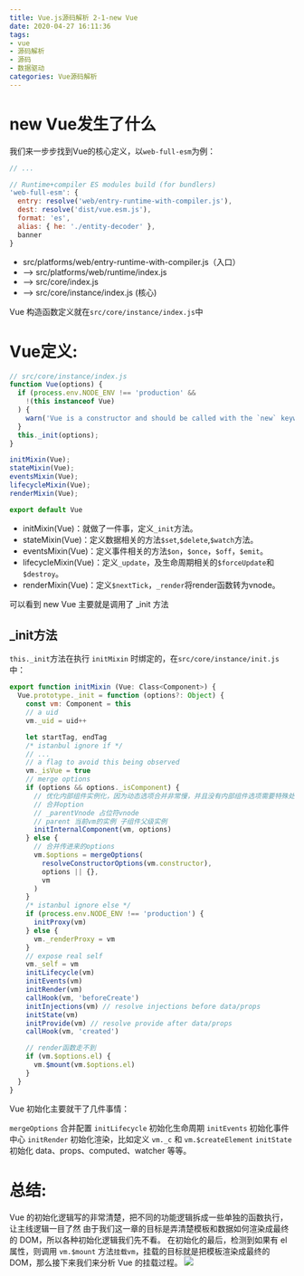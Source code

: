 ```yaml
---
title: Vue.js源码解析 2-1-new Vue
date: 2020-04-27 16:11:36
tags:
- vue
- 源码解析
- 源码
- 数据驱动
categories: Vue源码解析
---
```


# new Vue发生了什么

我们来一步步找到Vue的核心定义，以`web-full-esm`为例：

```js
// ...

// Runtime+compiler ES modules build (for bundlers)
'web-full-esm': {
  entry: resolve('web/entry-runtime-with-compiler.js'),
  dest: resolve('dist/vue.esm.js'),
  format: 'es',
  alias: { he: './entity-decoder' },
  banner
}
```
* src/platforms/web/entry-runtime-with-compiler.js（入口）
* —> src/platforms/web/runtime/index.js
* —> src/core/index.js
* —> src/core/instance/index.js (核心)

<!--more-->

Vue 构造函数定义就在`src/core/instance/index.js`中

# Vue定义:

```js
// src/core/instance/index.js
function Vue(options) {
  if (process.env.NODE_ENV !== 'production' &&
    !(this instanceof Vue)
  ) {
    warn('Vue is a constructor and should be called with the `new` keyword');
  }
  this._init(options);
}

initMixin(Vue);
stateMixin(Vue);
eventsMixin(Vue);
lifecycleMixin(Vue);
renderMixin(Vue);

export default Vue
```

* initMixin(Vue)：就做了一件事，定义`_init`方法。
* stateMixin(Vue)：定义数据相关的方法`$set`,`$delete`,`$watch`方法。
* eventsMixin(Vue)：定义事件相关的方法`$on`，`$once`，`$off`，`$emit`。
* lifecycleMixin(Vue)：定义`_update`，及生命周期相关的`$forceUpdate`和`$destroy`。
* renderMixin(Vue)：定义`$nextTick`，`_render`将render函数转为vnode。

可以看到 new Vue 主要就是调用了 _init 方法

## _init方法

`this._init`方法在执行 `initMixin` 时绑定的，在`src/core/instance/init.js`中：

```js
export function initMixin (Vue: Class<Component>) {
  Vue.prototype._init = function (options?: Object) {
    const vm: Component = this
    // a uid
    vm._uid = uid++

    let startTag, endTag
    /* istanbul ignore if */
    // ...
    // a flag to avoid this being observed
    vm._isVue = true
    // merge options
    if (options && options._isComponent) { 
      // 优化内部组件实例化，因为动态选项合并非常慢，并且没有内部组件选项需要特殊处理。
      // 合并option
      // _parentVnode 占位符vnode
      // parent 当前vm的实例 子组件父级实例
      initInternalComponent(vm, options)
    } else {
      // 合并传进来的options
      vm.$options = mergeOptions(
        resolveConstructorOptions(vm.constructor),
        options || {},
        vm
      )
    }
    /* istanbul ignore else */
    if (process.env.NODE_ENV !== 'production') {
      initProxy(vm)
    } else {
      vm._renderProxy = vm
    }
    // expose real self
    vm._self = vm
    initLifecycle(vm)
    initEvents(vm)
    initRender(vm)
    callHook(vm, 'beforeCreate')
    initInjections(vm) // resolve injections before data/props
    initState(vm)
    initProvide(vm) // resolve provide after data/props
    callHook(vm, 'created')

    // render函数走不到
    if (vm.$options.el) {
      vm.$mount(vm.$options.el)
    }
  }
}
```

Vue 初始化主要就干了几件事情：

`mergeOptions` 合并配置
`initLifecycle` 初始化生命周期
`initEvents` 初始化事件中心
`initRender` 初始化渲染，比如定义 `vm._c` 和 `vm.$createElement`
`initState` 初始化 data、props、computed、watcher 等等。


# 总结:

Vue 的初始化逻辑写的非常清楚，把不同的功能逻辑拆成一些单独的函数执行，让主线逻辑一目了然
由于我们这一章的目标是弄清楚模板和数据如何渲染成最终的 DOM，所以各种初始化逻辑我们先不看。
在初始化的最后，检测到如果有 el 属性，则调用 `vm.$mount` 方法`挂载vm`，挂载的目标就是把模板渲染成最终的 DOM，那么接下来我们来分析 Vue 的挂载过程。
![](https://cdn.liujiefront.com/images/algorithm/i0fpx.png)



